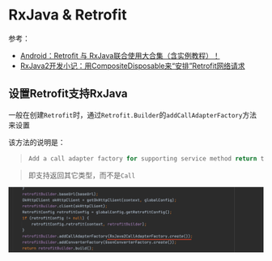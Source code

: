# RxJava & Retrofit

参考：

+ [Android：Retrofit 与 RxJava联合使用大合集（含实例教程）！](https://blog.csdn.net/carson_ho/article/details/79125101)
+ [RxJava2开发小记：用CompositeDisposable来“安排”Retrofit网络请求](https://blog.csdn.net/ysy950803/article/details/84930656)



## 设置Retrofit支持RxJava

一般在创建`Retrofit`时，通过`Retrofit.Builder`的`addCallAdapterFactory`方法来设置

该方法的说明是：

> ```java
> Add a call adapter factory for supporting service method return types other than {@link* Call}.
> ```

> 即支持返回其它类型，而不是`Call`

![014](https://github.com/winfredzen/Android-Basic/blob/master/网络/images/014.png)





































